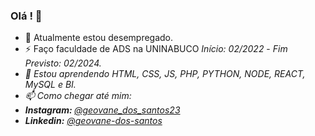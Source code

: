 ### Olá ! 👋

- 🔭 Atualmente estou desempregado.
- ⚡ Faço faculdade de ADS na UNINABUCO <i>Início: 02/2022</i> - <i>Fim Previsto: 02/2024.
- 🌱 Estou aprendendo HTML, CSS, JS, PHP, PYTHON, NODE, REACT, MySQL e BI.
- 📫 Como chegar até mim: <br>
- <b>Instagram: </b><a href="https://www.instagram.com/geovane_dos_santos23/">@geovane_dos_santos23</a><br>
- <b>Linkedin:</b> <a href="https://www.linkedin.com/in/geovane-dos-santos/">@geovane-dos-santos</a><br>

